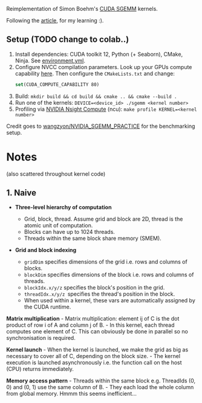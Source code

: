 Reimplementation of Simon Boehm's [CUDA SGEMM](https://github.com/siboehm/SGEMM_CUDA) kernels.

Following the [article](https://siboehm.com/articles/22/CUDA-MMM), for my learning :).

## Setup (TODO change to colab..)

1. Install dependencies: CUDA toolkit 12, Python (+ Seaborn), CMake, Ninja. See [environment.yml](environment.yml).
1. Configure NVCC compilation parameters. Look up your GPUs compute
   capability [here](https://developer.nvidia.com/cuda-gpus). Then configure the `CMakeLists.txt` and change:
    ```cmake
    set(CUDA_COMPUTE_CAPABILITY 80)
    ```
1. Build: `mkdir build && cd build && cmake .. && cmake --build .`
1. Run one of the kernels: `DEVICE=<device_id> ./sgemm <kernel number>`
1. Profiling via [NVIDIA Nsight Compute](https://developer.nvidia.com/nsight-compute) (ncu): `make profile KERNEL=<kernel number>`

Credit goes to [wangzyon/NVIDIA_SGEMM_PRACTICE](https://github.com/wangzyon/NVIDIA_SGEMM_PRACTICE) for the benchmarking setup.


# Notes
(also scattered throughout kernel code)

## 1. Naive

- **Three-level hierarchy of computation**
    - Grid, block, thread. Assume grid and block are 2D, thread is the atomic unit of computation.
    - Blocks can have up to 1024 threads.
    - Threads within the same block share memory (SMEM).

- **Grid and block indexing**
    - `gridDim` specifies dimensions of the grid i.e. rows and columns of blocks.
    - `blockDim` specifies dimensions of the block i.e. rows and columns of threads.
    - `blockIdx.x/y/z` specifies the block's position in the grid.
    - `threadIdx.x/y/z `specifies the thread's position in the block.
    - When used within a kernel, these vars are automatically assigned by the CUDA runtime.

**Matrix multiplication**
    - Matrix multiplication: element ij of C is the dot product of row i of A and column j of B.
    - In this kernel, each thread computes one element of C. This can obviously be done in parallel so no synchronisation is required.

**Kernel launch**
    - When the kernel is launched, we make the grid as big as necessary to cover all of C, depending on the block size.
    - The kernel execution is launched asynchronously i.e. the function call on the host (CPU) returns immediately.

**Memory access pattern**
    - Threads within the same block e.g. ThreadIds (0, 0) and (0, 1) use the same column of B.
    - They each load the whole column from global memory. Hmmm this seems inefficient...
